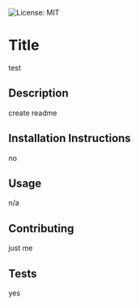 
  ![License: MIT](https://img.shields.io/badge/License-MIT-yellow.svg) 
  # Title
  test
  ## Description
  create readme
  ## Installation Instructions
  no
  ## Usage
  n/a
  ## Contributing
  just me
  ## Tests
  yes


  